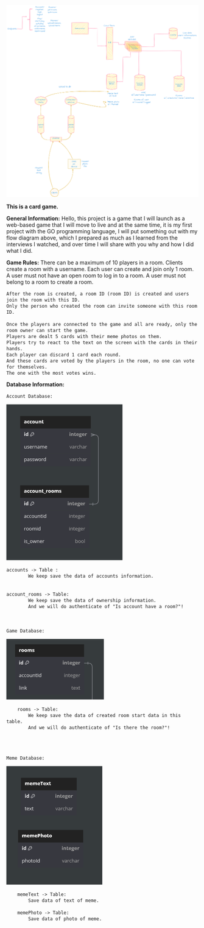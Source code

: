 ![all app](diagrams/memesystemdesign.png)

**This is a card game.**

**General Information:**
    Hello, this project is a game that  I will launch as a web-based game that I will move to live and at the same time, it is my first project with the GO programming language, I will put something out with my flow diagram above, which I prepared as much as I learned from the interviews I watched, and over time I will share with you why and how I did what I did.

**Game Rules:**
    There can be a maximum of 10 players in a room.
    Clients create a room with a username.
    Each user can create and join only 1 room.
    A user must not have an open room to log in to a room. 
    A user must not belong to a room to create a room.

    After the room is created, a room ID (room ID) is created and users join the room with this ID.
    Only the person who created the room can invite someone with this room ID. 

    Once the players are connected to the game and all are ready, only the room owner can start the game.
    Players are dealt 5 cards with their meme photos on them.
    Players try to react to the text on the screen with the cards in their hands. 
    Each player can discard 1 card each round.
    And these cards are voted by the players in the room, no one can vote for themselves.
    The one with the most votes wins.


 

**Database Information:**
    
    Account Database: 

![Alt text](diagrams/DB/account.png)

    accounts -> Table :
            We keep save the data of accounts information.


    account_rooms -> Table:
            We keep save the data of ownership information.
            And we will do authenticate of "Is account have a room?"!



    Game Database:

![Alt text](diagrams/DB/game.png)

        rooms -> Table:
            We keep save the data of created room start data in this table.
            And we will do authenticate of "Is there the room?"!
                
      
            

    Meme Database:

![Alt text](diagrams/DB/meme.png)
        
        memeText -> Table: 
            Save data of text of meme.

        memePhoto -> Table: 
            Save data of photo of meme.

